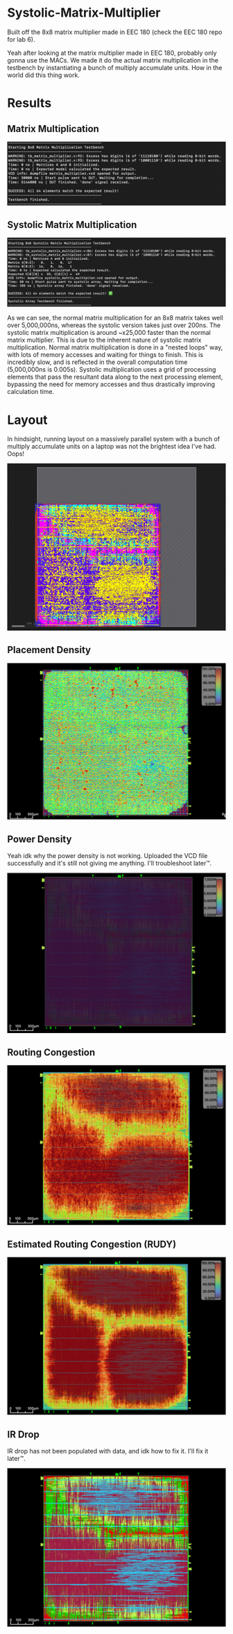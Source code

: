 # Systolic-Matrix-Multiplier
Built off the 8x8 matrix multiplier made in EEC 180 (check the EEC 180 repo for lab 6).

Yeah after looking at the matrix multiplier made in EEC 180, probably only gonna use the MACs. We made it do the actual matrix multiplication in the testbench by instantiating a bunch of multiply accumulate units. How in the world did this thing work.

# Results

## Matrix Multiplication
![Matrix mult](Images/Matrix%20mult.png)

## Systolic Matrix Multiplication
![Systolic mult](Images/Systolic%20mult.png)

As we can see, the normal matrix multiplication for an 8x8 matrix takes well over 5,000,000ns, whereas the systolic version takes just over 200ns. The systolic matrix multiplication is around ~x25,000 faster than the normal matrix multiplier. This is due to the inherent nature of systolic matrix multiplication. Normal matrix multiplication is done in a "nested loops" way, with lots of memory accesses and waiting for things to finish. This is incredibly slow, and is reflected in the overall computation time (5,000,000ns is 0.005s). Systolic multiplication uses a grid of processing elements that pass the resultant data along to the next processing element, bypassing the need for memory accesses and thus drastically improving calculation time.

# Layout

In hindsight, running layout on a massively parallel system with a bunch of multiply accumulate units on a laptop was not the brightest idea I've had. Oops!

![layout](Images/Layout.png)

## Placement Density

![placement density](Images/Placement%20density.png)

## Power Density

Yeah idk why the power density is not working. Uploaded the VCD file successfully and it's still not giving me anything. I'll troubleshoot later:tm:.

![power density](Images/Power%20density.png)

## Routing Congestion

![routing congestion](Images/Routing%20congestion.png)

## Estimated Routing Congestion (RUDY)

![RUDY](Images/Estimated%20congestion.png)

## IR Drop

IR drop has not been populated with data, and idk how to fix it. I'll fix it later:tm:.

![IR Drop](Images/IR%20Drop.png)
